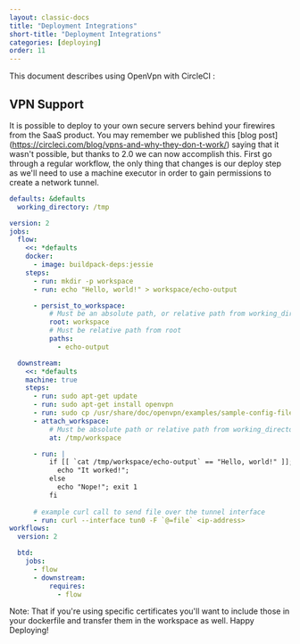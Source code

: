 ```yaml
---
layout: classic-docs
title: "Deployment Integrations"
short-title: "Deployment Integrations"
categories: [deploying]
order: 11
---
```


This document describes using OpenVpn with CircleCI :


## VPN Support

It is possible to deploy to your own secure servers behind your firewires from the SaaS product. You may remember we published this [blog post] (https://circleci.com/blog/vpns-and-why-they-don-t-work/) saying that it wasn't possible, but thanks to 2.0 we can now accomplish this. First go through a regular workflow, the only thing that changes is our deploy step as we'll need to use a machine executor in order to gain permissions to create a network tunnel. 




```YAML
defaults: &defaults
  working_directory: /tmp

version: 2
jobs:
  flow:
    <<: *defaults
    docker:
      - image: buildpack-deps:jessie
    steps:
      - run: mkdir -p workspace
      - run: echo "Hello, world!" > workspace/echo-output

      - persist_to_workspace:
          # Must be an absolute path, or relative path from working_directory
          root: workspace
          # Must be relative path from root
          paths:
            - echo-output

  downstream:
    <<: *defaults
    machine: true
    steps:      
      - run: sudo apt-get update
      - run: sudo apt-get install openvpn
      - run: sudo cp /usr/share/doc/openvpn/examples/sample-config-files/client.conf /etc/openvpn/
      - attach_workspace:
          # Must be absolute path or relative path from working_directory
          at: /tmp/workspace

      - run: |
          if [[ `cat /tmp/workspace/echo-output` == "Hello, world!" ]]; then
            echo "It worked!";
          else
            echo "Nope!"; exit 1
          fi
          
      # example curl call to send file over the tunnel interface
      - run: curl --interface tun0 -F `@=file` <ip-address>
workflows:
  version: 2

  btd:
    jobs:
      - flow
      - downstream:
          requires:
            - flow

```

Note: That if you're using specific certificates you'll want to include those in your dockerfile and transfer them in the workspace as well. Happy Deploying!
